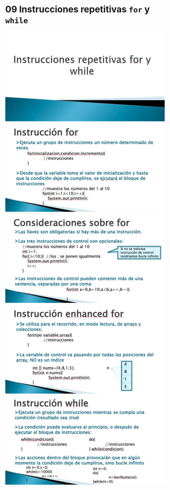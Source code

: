 # 09 Instrucciones repetitivas `for` y `while`

<img src="../images/09-01.png">

<img src="../images/09-02.png">

<img src="../images/09-03.png">

<img src="../images/09-04.png">

<img src="../images/09-05.png">
